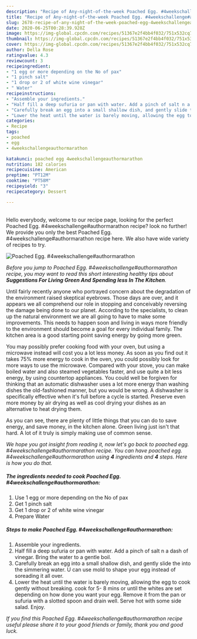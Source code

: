 ```yaml
---
description: "Recipe of Any-night-of-the-week Poached Egg. #4weekschallenge#authormarathon"
title: "Recipe of Any-night-of-the-week Poached Egg. #4weekschallenge#authormarathon"
slug: 2678-recipe-of-any-night-of-the-week-poached-egg-4weekschallengeauthormarathon
date: 2020-06-25T00:28:39.928Z
image: https://img-global.cpcdn.com/recipes/51367e2f4bb4f032/751x532cq70/poached-egg-4weekschallengeauthormarathon-recipe-main-photo.jpg
thumbnail: https://img-global.cpcdn.com/recipes/51367e2f4bb4f032/751x532cq70/poached-egg-4weekschallengeauthormarathon-recipe-main-photo.jpg
cover: https://img-global.cpcdn.com/recipes/51367e2f4bb4f032/751x532cq70/poached-egg-4weekschallengeauthormarathon-recipe-main-photo.jpg
author: Della Rose
ratingvalue: 4.3
reviewcount: 3
recipeingredient:
- "1 egg or more depending on the No of pax"
- "1 pinch salt"
- "1 drop or 2 of white wine vinegar"
- " Water"
recipeinstructions:
- "Assemble your ingredients."
- "Half fill a deep sufuria or pan with water. Add a pinch of salt n a dash of vinegar. Bring the water to a gentle boil."
- "Carefully break an egg into a small shallow dish, and gently slide the into the simmering water. U can use mold to shape your egg instead of soreading it all over."
- "Lower the heat until the water is barely moving, allowing the egg to cook gently without breaking. cook for 5- 8 mins or until the whites are set depending on how done you want your egg. Remove it from the pan or sufuria with a slotted spoon and drain well. Serve hot with some side salad. Enjoy."
categories:
- Recipe
tags:
- poached
- egg
- 4weekschallengeauthormarathon

katakunci: poached egg 4weekschallengeauthormarathon 
nutrition: 182 calories
recipecuisine: American
preptime: "PT12M"
cooktime: "PT58M"
recipeyield: "3"
recipecategory: Dessert

---
```

<br>
Hello everybody, welcome to our recipe page, looking for the perfect Poached Egg. #4weekschallenge#authormarathon recipe? look no further! We provide you only the best Poached Egg. #4weekschallenge#authormarathon recipe here. We also have wide variety of recipes to try.
<br>


![Poached Egg. #4weekschallenge#authormarathon](https://img-global.cpcdn.com/recipes/51367e2f4bb4f032/751x532cq70/poached-egg-4weekschallengeauthormarathon-recipe-main-photo.jpg)

<i>Before you jump to Poached Egg. #4weekschallenge#authormarathon recipe, you may want to read this short interesting healthy tips about 
<strong>Suggestions For Living Green And Spending less In The Kitchen</strong>.</i>
</br>

Until fairly recently anyone who portrayed concern about the degradation of the environment raised skeptical eyebrows. Those days are over, and it appears we all comprehend our role in stopping and conceivably reversing the damage being done to our planet. According to the specialists, to clean up the natural environment we are all going to have to make some improvements. This needs to happen soon and living in ways more friendly to the environment should become a goal for every individual family. The kitchen area is a good starting point saving energy by going more green.

You may possibly prefer cooking food with your oven, but using a microwave instead will cost you a lot less money. As soon as you find out it takes 75% more energy to cook in the oven, you could possibly look for more ways to use the microwave. Compared with your stove, you can make boiled water and also steamed vegetables faster, and use quite a bit less energy, by using countertop appliances. You could well be forgiven for thinking that an automatic dishwasher uses a lot more energy than washing dishes the old-fashioned manner, but you would be wrong. A dishwasher is specifically effective when it's full before a cycle is started. Preserve even more money by air drying as well as cool drying your dishes as an alternative to heat drying them.

As you can see, there are plenty of little things that you can do to save energy, and save money, in the kitchen alone. Green living just isn't that hard. A lot of it truly is simply making use of common sense.


<i>We hope you got insight from reading it, now let's go back to poached egg. #4weekschallenge#authormarathon recipe. You can have poached egg. #4weekschallenge#authormarathon using <strong>4</strong> ingredients and <strong>4</strong> steps. Here is how you do that.
</i>

##### The ingredients needed to cook Poached Egg. #4weekschallenge#authormarathon:

1. Use 1 egg or more depending on the No of pax
1. Get 1 pinch salt
1. Get 1 drop or 2 of white wine vinegar
1. Prepare  Water


##### Steps to make Poached Egg. #4weekschallenge#authormarathon:

1. Assemble your ingredients.
1. Half fill a deep sufuria or pan with water. Add a pinch of salt n a dash of vinegar. Bring the water to a gentle boil.
1. Carefully break an egg into a small shallow dish, and gently slide the into the simmering water. U can use mold to shape your egg instead of soreading it all over.
1. Lower the heat until the water is barely moving, allowing the egg to cook gently without breaking. cook for 5- 8 mins or until the whites are set depending on how done you want your egg. Remove it from the pan or sufuria with a slotted spoon and drain well. Serve hot with some side salad. Enjoy.


<i>If you find this Poached Egg. #4weekschallenge#authormarathon recipe useful please share it to your good friends or family, thank you and good luck.</i>
